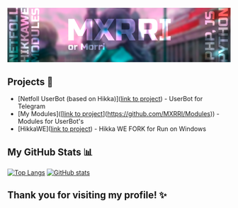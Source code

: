 ![banner](https://github.com/MXRRI/MXRRI/raw/main/me.png)

## Projects 🌱
- [Netfoll UserBot (based on Hikka)]([link to project](https://github.com/MXRRI/Netfoll)) - UserBot for Telegram
- [My Modules]([[link to project]()](https://github.com/MXRRI/Modules)) - Modules for UserBot's
- [HikkaWE]([link to project](https://github.com/MXRRI/HikkaWE)) - Hikka WE FORK for Run on Windows

## My GitHub Stats 📊

[![Top Langs](https://github-readme-stats.vercel.app/api/top-langs/?username=MXRRI&show_icons=true&theme=dracula&border_radius=10&hide_border=true&hide_title=true&langs_count=3)](https://github.com/anuraghazra/github-readme-stats)
[![GitHub stats](https://github-readme-stats.vercel.app/api?username=MXRRI&count_private=true&show_icons=true&theme=dracula&border_radius=10&hide_border=true&hide_title=true)](https://github.com/anuraghazra/github-readme-stats)

## Thank you for visiting my profile! ✨
